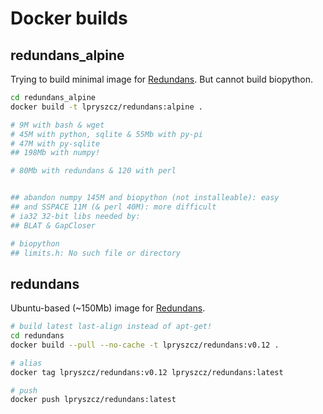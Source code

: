 # Docker builds

## redundans_alpine
Trying to build minimal image for [Redundans](https://github.com/lpryszcz/redundans).
But cannot build biopython. 

```bash
cd redundans_alpine
docker build -t lpryszcz/redundans:alpine .

# 9M with bash & wget
# 45M with python, sqlite & 55Mb with py-pi
# 47M with py-sqlite
## 198Mb with numpy!

# 80Mb with redundans & 120 with perl


## abandon numpy 145M and biopython (not installeable): easy
## and SSPACE 11M (& perl 40M): more difficult
# ia32 32-bit libs needed by:
## BLAT & GapCloser

# biopython
## limits.h: No such file or directory
```


## redundans
Ubuntu-based (~150Mb) image for [Redundans](https://github.com/lpryszcz/redundans).

```bash
# build latest last-align instead of apt-get!
cd redundans
docker build --pull --no-cache -t lpryszcz/redundans:v0.12 .

# alias
docker tag lpryszcz/redundans:v0.12 lpryszcz/redundans:latest

# push
docker push lpryszcz/redundans:latest

```
